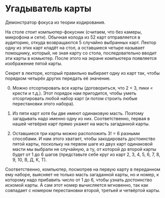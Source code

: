 Угадыватель карты
=================

Демонстратор фокуса из теории кодирования.

На столе стоит компьютер-фокусник (считаем, что без камеры, микрофона и сети).
Обычная колода из 52 карт отправляется в аудиторию, откуда возвращаются 5
случайно выбранных карт. Лектор одну из этих карт кладёт на стол, а оставшиеся
четыре называет помощнику, который, не зная карту со стола, последовательно
вводит эти карты в комьютер. После этого на экране компьютера появляется
изображение пятой карты.

Секрет в лекторе, который правильно выбирает одну из карт так, чтобы порядком
четырёх других передать её значение.

0. Можно отсортировать все карты (договориться, что 2 < 3, пики < крести и
т.д.). Этот порядок нам пригодится, чтобы уметь отсортировать любой набор карт
(и потом строить любые перестановки этого набора). 

1. Из пяти карт хотя бы две имеют одинаковую масть. Поэтому загадывать надо
именно одну из них. Соответственно, первая в нашей четвёрке карт прямо укажет
на масть загаданной карты. 

2. Оставшиеся три карты можно расположить 3! = 6 разными способами. И нам этого
хватает, чтобы закодировать достоинство пятой карты, поскольку на первом шаге
из двух карт одинаковой масти мы выбрали не случайную, а ту, от которой до
второй карты будет от 1 до 6 шагов (представьте себе круг из карт 2, 3, 4, 5,
6, 7, 8, 9, 10, В, Д, К, Т). 

Соответственно, компьютер, посмотрев на первую карту в переданном ему наборе,
выясняет не только масть загаданной карты, но и номер, к которому надо
прибавить число от 1 до 6, чтобы узнать достоинство искомой карты. А сам этот
номер вычисляется мгновенно, так как совпадает с номером перестановки второй,
третьей и четвёртой карты. 
